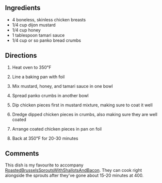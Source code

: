 <div id="wikitext">

<span id="ingredients"></span>

Ingredients
-----------

-   4 boneless, skinless chicken breasts
-   1/4 cup dijon mustard
-   1/4 cup honey
-   1 tablespoon tamari sauce
-   1/4 cup or so panko bread crumbs

<span id="directions"></span>

Directions
----------

1.  Heat oven to 350℉
    <div class="vspace">

    </div>

2.  Line a baking pan with foil
    <div class="vspace">

    </div>

3.  Mix mustard, honey, and tamari sauce in one bowl
    <div class="vspace">

    </div>

4.  Spread panko crumbs in another bowl
    <div class="vspace">

    </div>

5.  Dip chicken pieces first in mustard mixture, making sure to coat it
    well
    <div class="vspace">

    </div>

6.  Dredge dipped chicken pieces in crumbs, also making sure they are
    well coated
    <div class="vspace">

    </div>

7.  Arrange coated chicken pieces in pan on foil
    <div class="vspace">

    </div>

8.  Back at 350℉ for 20-30 minutes

<span id="comments"></span>

Comments
--------

This dish is my favourite to accompany <span
class="wikiword">[RoastedBrusselsSproutsWithShallotsAndBacon](http://wiki.tamouse.org?n=Recipes.RoastedBrusselsSproutsWithShallotsAndBacon?action=print)</span>.
They can cook right alongside the sprouts after they've gone about 15-20
minutes at 400.

<div class="vspace">

</div>

<div style="display: none;">

Summary:A tasty baked chicken dish that our kids loved
Parent:(Recipes.)<span
class="wikiword">[MainDishes](http://wiki.tamouse.org?n=Recipes.MainDishes?action=print)</span>
<span
class="wikiword">[IncludeMe](http://wiki.tamouse.org?n=Recipes.IncludeMe?action=edit)[?](http://wiki.tamouse.org?n=Recipes.IncludeMe?action=edit)</span>:[Recipes.MainDishes](http://wiki.tamouse.org?n=Recipes.MainDishes?action=print)
Source: a cookbook that I don't recall now
Categories:[MainDish](http://wiki.tamouse.org?n=Category.MainDish) Tags:
chicken, dijon

</div>

</div>
